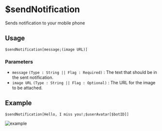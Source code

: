 # $sendNotification
Sends notification to your mobile phone

## Usage
```
$sendNotification[message;(image URL)]
```

### Parameters 
- `message` `(Type : String || Flag : Required)` : The text that should be in the sent notification.
- `image URL` `(Type : String || Flag : Optional)` : The URL for the image to be attached.

## Example
```
$sendNotification[Hello, I miss you!;$userAvatar[$botID]]
```

![example](https://i.imgur.com/yfSTLVY.png)
